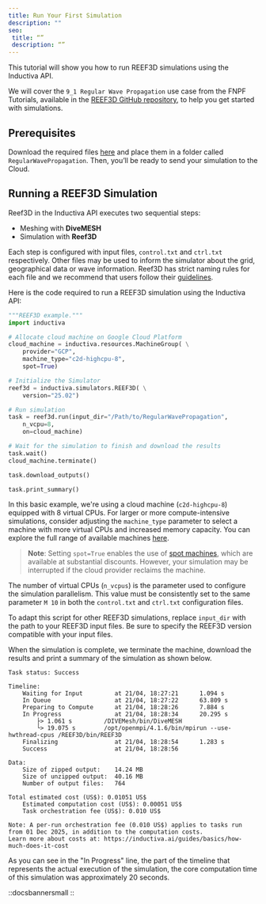 ```yaml
---
title: Run Your First Simulation
description: ""
seo:
 title: “”
 description: “”
---
```


This tutorial will show you how to run REEF3D simulations using the Inductiva API.

We will cover the `9_1 Regular Wave Propagation` use case from the FNPF Tutorials, available in the [REEF3D GitHub repository](https://github.com/REEF3D/REEF3D/tree/ed0c8d7a6110892706357f72e0404bd63034efa5), to help you get started with simulations.

## Prerequisites
Download the required files [here](https://github.com/REEF3D/REEF3D/tree/master/Tutorials/REEF3D_FNPF/9_1%20Regular%20Wave%20Propagation) and place them in a folder called `RegularWavePropagation`. Then, you’ll be ready to send your simulation to the Cloud.

## Running a REEF3D Simulation
Reef3D in the Inductiva API executes two sequential steps:
- Meshing with **DiveMESH**
- Simulation with **Reef3D**

Each step is configured with input files, `control.txt` and `ctrl.txt` respectively. Other files may be used to inform the simulator about the grid, geographical data or wave information. Reef3D has strict naming rules for each file and we recommend that users follow their [guidelines](https://reef3d.wordpress.com/user-guide/).

Here is the code required to run a REEF3D simulation using the Inductiva API:

```python
"""REEF3D example."""
import inductiva

# Allocate cloud machine on Google Cloud Platform
cloud_machine = inductiva.resources.MachineGroup( \
    provider="GCP",
    machine_type="c2d-highcpu-8",
    spot=True)

# Initialize the Simulator
reef3d = inductiva.simulators.REEF3D( \
    version="25.02")

# Run simulation
task = reef3d.run(input_dir="/Path/to/RegularWavePropagation",
    n_vcpu=8,
    on=cloud_machine)

# Wait for the simulation to finish and download the results
task.wait()
cloud_machine.terminate()

task.download_outputs()

task.print_summary()
```

In this basic example, we're using a cloud machine (`c2d-highcpu-8`) equipped with 8 virtual CPUs.
For larger or more compute-intensive simulations, consider adjusting the `machine_type` parameter to select
a machine with more virtual CPUs and increased memory capacity. You can explore the full range of available machines [here](https://console.inductiva.ai/machine-groups/instance-types).

> **Note**: Setting `spot=True` enables the use of [spot machines](/guides/machines/spot-machines), which are available at substantial discounts.
> However, your simulation may be interrupted if the cloud provider reclaims the machine.

The number of virtual CPUs (`n_vcpus`) is the parameter used to configure the simulation parallelism. This value must be consistently set to the same parameter `M 10` in both the `control.txt` and `ctrl.txt` configuration files.

To adapt this script for other REEF3D simulations, replace `input_dir` with the path to your REEF3D input files.
Be sure to specify the REEF3D version compatible with your input files.

When the simulation is complete, we terminate the machine, download the results and print a summary of the simulation as shown below.

```
Task status: Success

Timeline:
	Waiting for Input         at 21/04, 18:27:21      1.094 s
	In Queue                  at 21/04, 18:27:22      63.809 s
	Preparing to Compute      at 21/04, 18:28:26      7.884 s
	In Progress               at 21/04, 18:28:34      20.295 s
		├> 1.061 s         /DIVEMesh/bin/DiveMESH
		└> 19.075 s        /opt/openmpi/4.1.6/bin/mpirun --use-hwthread-cpus /REEF3D/bin/REEF3D
	Finalizing                at 21/04, 18:28:54      1.283 s
	Success                   at 21/04, 18:28:56

Data:
	Size of zipped output:    14.24 MB
	Size of unzipped output:  40.16 MB
	Number of output files:   764

Total estimated cost (US$): 0.01051 US$
	Estimated computation cost (US$): 0.00051 US$
	Task orchestration fee (US$): 0.010 US$

Note: A per-run orchestration fee (0.010 US$) applies to tasks run from 01 Dec 2025, in addition to the computation costs.
Learn more about costs at: https://inductiva.ai/guides/basics/how-much-does-it-cost
```

As you can see in the "In Progress" line, the part of the timeline that represents the actual execution of the simulation,
the core computation time of this simulation was approximately 20 seconds.

::docsbannersmall
::
